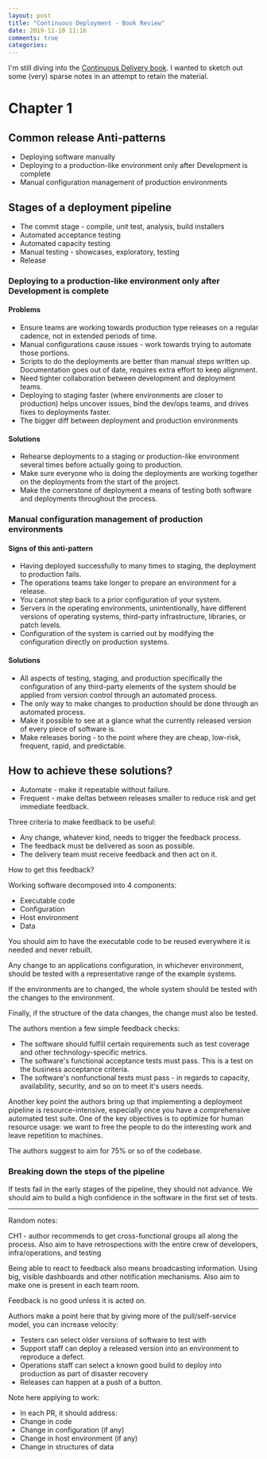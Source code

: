 ```yaml
---
layout: post
title: "Continuous Deployment - Book Review"
date: 2019-11-10 11:16
comments: true
categories:
---
```


I'm still diving into the [Continuous Delivery book](https://www.amazon.com/Continuous-Delivery-Deployment-Automation-Addison-Wesley/dp/0321601912/ref=sr_1_4?crid=3LLBV00FE8TG3&keywords=continuous+delivery&qid=1576211505&sprefix=continuous+deliv%2Caps%2C192&sr=8-4). I wanted to sketch out some (very) sparse notes in an attempt to retain the material.

# Chapter 1

## Common release Anti-patterns
* Deploying software manually
* Deploying to a production-like environment only after Development is complete
* Manual configuration management of production environments


## Stages of a deployment pipeline

* The commit stage - compile, unit test, analysis, build installers
* Automated acceptance testing
* Automated capacity testing
* Manual testing - showcases, exploratory, testing
* Release

### Deploying to a production-like environment only after Development is complete

#### Problems

* Ensure teams are working towards production type releases on a regular cadence, not in extended periods of time.
* Manual configurations cause issues - work towards trying to automate those portions.
* Scripts to do the deployments are better than manual steps written up. Documentation goes out of date, requires extra effort to keep alignment.
* Need tighter collaboration between development and deployment teams.
* Deploying to staging faster (where environments are closer to production) helps uncover issues, bind the dev/ops teams, and drives fixes to deployments faster.
* The bigger diff between deployment and production environments

#### Solutions

* Rehearse deployments to a staging or production-like environment several times before actually going to production.
* Make sure everyone who is doing the deployments are working together on the deployments from the start of the project.
* Make the cornerstone of deployment a means of testing both software and deployments throughout the process.

### Manual configuration management of production environments

#### Signs of this anti-pattern

* Having deployed successfully to many times to staging, the deployment to production fails.
* The operations teams take longer to prepare an environment for a release.
* You cannot step back to a prior configuration of your system.
* Servers in the operating environments, unintentionally, have different versions of operating systems, third-party infrastructure, libraries, or patch levels.
* Configuration of the system is carried out by modifying the configuration directly on production systems.

#### Solutions

* All aspects of testing, staging, and production specifically the configuration of any third-party elements of the system should be applied from version control through an automated process.
* The only way to make changes to production should be done through an automated process.
* Make it possible to see at a glance what the currently released version of every piece of software is.
* Make releases boring - to the point where they are cheap, low-risk, frequent, rapid, and predictable.

## How to achieve these solutions?

* Automate - make it repeatable without failure.
* Frequent - make deltas between releases smaller to reduce risk and get immediate feedback.

Three criteria to make feedback to be useful:
* Any change, whatever kind, needs to trigger the feedback process.
* The feedback must be delivered as soon as possible.
* The delivery team must receive feedback and then act on it.

How to get this feedback?

Working software decomposed into 4 components:

* Executable code
* Configuration
* Host environment
* Data

You should aim to have the executable code to be reused everywhere it is needed and never rebuilt.

Any change to an applications configuration, in whichever environment, should be tested with a representative range of the example systems.

If the environments are to changed, the whole system should be tested with the changes to the environment.

Finally, if the structure of the data changes, the change must also be tested.

The authors mention a few simple feedback checks:

* The software should fulfill certain requirements such as test coverage and other technology-specific metrics.
* The software's functional acceptance tests must pass. This is a test on the business acceptance criteria.
* The software's nonfunctional tests must pass - in regards to capacity, availability, security, and so on to meet it's users needs.

Another key point the authors bring up that implementing a deployment pipeline is resource-intensive, especially once you have a comprehensive automated test suite. One of the key objectives is to optimize for human resource usage: we want to free the people to do the interesting work and leave repetition to machines.

The authors suggest to aim for 75% or so of the codebase.

### Breaking down the steps of the pipeline

If tests fail in the early stages of the pipeline, they should not advance. We should aim to build a high confidence in the software in the first set of tests.



----------

Random notes:

CH1 - author recommends to get cross-functional groups all along the process. Also aim to have retrospections with the entire crew of developers, infra/operations, and testing

Being able to react to feedback also means broadcasting information. Using big, visible dashboards and other notification mechanisms. Also aim to make one is present in each team room.

Feedback is no good unless it is acted on.

Authors make a point here that by giving more of the pull/self-service model, you can increase velocity:
* Testers can select older versions of software to test with
* Support staff can deploy a released version into an environment to reproduce a defect.
* Operations staff can select a known good build to deploy into production as part of disaster recovery
* Releases can happen at a push of a button.

Note here applying to work:
* In each PR, it should address:
* Change in code
* Change in configuration (if any)
* Change in host environment (if any)
* Change in structures of data
